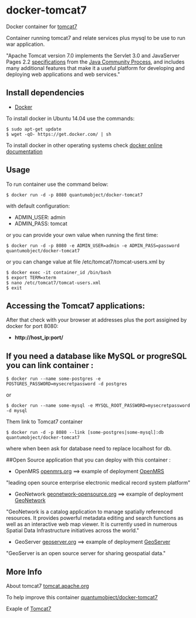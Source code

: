 # docker-tomcat7

Docker container for [tomcat7][3]

Container running tomcat7 and relate services plus mysql to be use to run war application.

"Apache Tomcat version 7.0 implements the Servlet 3.0 and JavaServer Pages 2.2 [specifications][6] from the [Java Community Process][7], and includes many additional features that make it a useful platform for developing and deploying web applications and web services."

## Install dependencies

  - [Docker][2]

To install docker in Ubuntu 14.04 use the commands:

    $ sudo apt-get update
    $ wget -qO- https://get.docker.com/ | sh

 To install docker in other operating systems check [docker online documentation][4]

## Usage

To run container use the command below:

    $ docker run -d -p 8080 quantumobject/docker-tomcat7

with default configuration:

  - ADMIN_USER: admin
  - ADMIN_PASS: tomcat
  
or you can provide your own value when running the first time:

    $ docker run -d -p 8080 -e ADMIN_USER=admin -e ADMIN_PASS=password quantumobject/docker-tomcat7

or you can change value at file /etc/tomcat7/tomcat-users.xml by

    $ docker exec -it container_id /bin/bash
    $ export TERM=xterm
    $ nano /etc/tomcat7/tomcat-users.xml
    $ exit
  
## Accessing the Tomcat7 applications:

After that check with your browser at addresses plus the port assigined by docker for port 8080:

  - **http://host_ip:port/**


## If you need a database like MySQL or progreSQL you can link container :

    $ docker run --name some-postgres -e POSTGRES_PASSWORD=mysecretpassword -d postgres

or

    $ docker run --name some-mysql -e MYSQL_ROOT_PASSWORD=mysecretpassword -d mysql

Them link to Tomcat7 container

    $ docker run -d -p 8080 --link [some-postgres|some-mysql]:db quantumobject/docker-tomcat7

where when been ask for database need to replace localhost for db.

##Open Source application that you can deploy with this container :

- OpenMRS [openmrs.org][10] ==>  example of deployment [OpenMRS][8]

"leading open source enterprise electronic medical record system platform"

- GeoNetwork [geonetwork-opensource.org][11] ==> example of deployment [GeoNetwork][12]

"GeoNetwork is a catalog application to manage spatially referenced resources. It provides powerful metadata editing and search functions as well as an interactive web map viewer. It is currently used in numerous Spatial Data Infrastructure initiatives across the world." 

 - GeoServer [geoserver.org][13]  ==> example of deployment [GeoServer][14]
 
"GeoServer is an open source server for sharing geospatial data."


## More Info

About tomcat7 [tomcat.apache.org][1]

To help improve this container [quantumobject/docker-tomcat7][5]

Exaple of [Tomcat7][9]

[1]:https://tomcat.apache.org/index.html
[2]:https://www.docker.com
[3]:https://tomcat.apache.org/tomcat-7.0-doc/index.html
[4]:http://docs.docker.com
[5]:https://github.com/QuantumObject/docker-tomcat7
[6]:http://wiki.apache.org/tomcat/Specifications
[7]:https://www.jcp.org/en/home/index
[8]:http://www.quantumobject.com:49164/openmrs/
[9]:http://www.quantumobject.com:49164/
[10]:http://openmrs.org/
[11]:http://geonetwork-opensource.org/
[12]:http://www.quantumobject.com:49164/geonetwork/
[13]:http://geoserver.org/
[14]:http://www.quantumobject.com:49164/geoserver/
